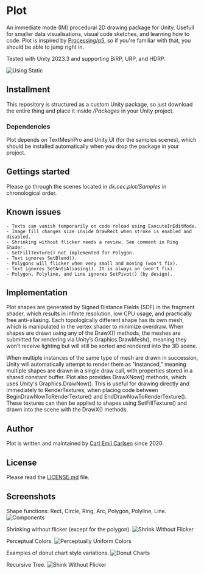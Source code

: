 
# Plot

An immediate mode (IM) procedural 2D drawing package for Unity. Usefull for smaller data visualisations, visual code sketches, and learning how to code. Plot is inspired by [Processing/p5](https://processing.org), so if you're familiar with that, you should be able to jump right in.

Tested with Unity 2023.3 and supporting BiRP, URP, and HDRP.

![Using Static](https://github.com/user-attachments/assets/605211a4-2810-49bf-a33c-02b264ba4915)


## Installment

This repository is structured as a custom Unity package, so just download the entire thing and place it inside */Packages* in your Unity project.

### Dependencies

Plot depends on TextMeshPro and Unity.UI (for the samples scenes), which should be installed automatically when you drop the package in your project.


## Gettings started

Please go through the scenes located in *dk.cec.plot/Samples* in chronological order.


## Known issues

	- Texts can vanish temporarily on code reload using ExecuteInEditMode.
	- Image fill changes size inside DrawRect when stroke is enabled and disabled.
	- Shrinking without flicker needs a review. See comment in Ring Shader.
	- SetFillTexture() not implemented for Polygon. 
	- Text ignores SetBlend().
	- Polygons will flicker when very small and moving (won't fix).
	- Text ignores SetAntiAliasing(). It is always on (won't fix).
	- Polygon, Polyline, and Line ignores SetPivot() (by design).


## Implementation

Plot shapes are generated by Signed Distance Fields (SDF) in the fragment shader, which results in infinite resolution, low CPU usage, and practically free anti-aliasing. Each topologically different shape has its own mesh, which is manipulated in the vertex shader to minimize overdraw. When shapes are drawn using any of the DrawX() methods, the meshes are submitted for rendering via Unity’s Graphics.DrawMesh(), meaning they won’t receive lighting but will still be sorted and rendered into the 3D scene.

When multiple instances of the same type of mesh are drawn in succession, Unity will automatically attempt to render them as "instanced," meaning multiple shapes are drawn in a single draw call, with properties stored in a shared constant buffer. Plot also provides DrawXNow() methods, which uses Unity's Graphics.DrawNow(). This is useful for drawing directly and immediately to RenderTextures, when placing code between BeginDrawNowToRenderTexture() and EndDrawNowToRenderTexture(). These textures can then be applied to shapes using SetFillTexture() and drawn into the scene with the DrawX() methods.


## Author

Plot is written and maintained by [Carl Emil Carlsen](https://cec.dk) since 2020.


## License

Please read the [LICENSE.md](https://github.com/cecarlsen/dk.cec.plot/blob/main/LICENSE.md) file.


## Screenshots

Shape functions: Rect, Circle, Ring, Arc, Polygon, Polyline, Line.
![Components](https://github.com/user-attachments/assets/e2534cac-e30a-460e-97af-e8c8ee2c213d)

Shrinking without flicker (except for the polygon).
![Shrink Without Flicker](https://github.com/user-attachments/assets/43f7dc8a-fe3b-4956-b32f-c8b3affb0f44)

Perceptual Colors.
![Perceptually Uniform Colors](https://github.com/user-attachments/assets/abd7df86-be0d-4f75-81d3-3f3ea52aa27a)

Examples of donut chart style variations.
![Donut Charts](https://github.com/user-attachments/assets/81435328-fab2-4d63-9d56-42d483210e4f)

Recursive Tree.
![Shink Without Flicker](https://github.com/user-attachments/assets/bfadbb8a-2d61-4d7d-a3e8-f9bbd405fd6b)
